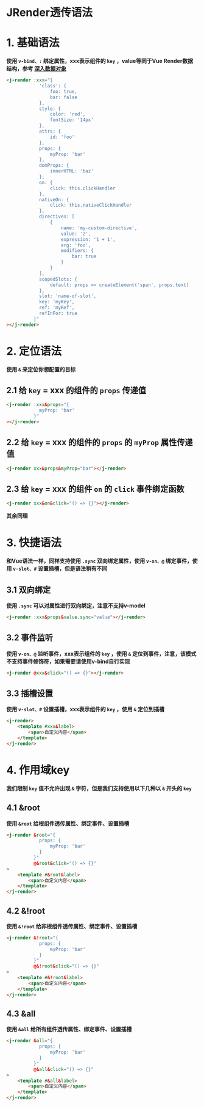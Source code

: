# JRender透传语法

# 1. 基础语法

**使用 `v-bind、:` 绑定属性，xxx表示组件的 `key` ，value等同于Vue Render数据结构，参考 [深入数据对象](https://cn.vuejs.org/v2/guide/render-function.html#%E6%B7%B1%E5%85%A5%E6%95%B0%E6%8D%AE%E5%AF%B9%E8%B1%A1)**

```html
<j-render :xxx="{
            'class': {
                foo: true,
                bar: false
            },
            style: {
                color: 'red',
                fontSize: '14px'
            },
            attrs: {
                id: 'foo'
            },
            props: {
                myProp: 'bar'
            },
            domProps: {
                innerHTML: 'baz'
            },
            on: {
                click: this.clickHandler
            },
            nativeOn: {
                click: this.nativeClickHandler
            },
            directives: [
                {
                    name: 'my-custom-directive',
                    value: '2',
                    expression: '1 + 1',
                    arg: 'foo',
                    modifiers: {
                        bar: true
                    }
                }
            ],
            scopedSlots: {
                default: props => createElement('span', props.text)
            },
            slot: 'name-of-slot',
            key: 'myKey',
            ref: 'myRef',
            refInFor: true
          }"
></j-render>
```
# 2. 定位语法

**使用 `&` 来定位你想配置的目标**

## 2.1 给 `key` = xxx 的组件的 `props` 传递值

```html
<j-render :xxx&props="{
            myProp: 'bar'
          }"
></j-render>
```

## 2.2 给 `key` = xxx 的组件的 `props` 的 `myProp` 属性传递值

```html
<j-render xxx&props&myProp="bar"></j-render>
```
## 2.3 给 `key` = xxx 的组件 `on` 的 `click` 事件绑定函数

```html
<j-render xxx&on&click="() => {}"></j-render>
```

**其余同理**

# 3. 快捷语法

**和Vue语法一样，同样支持使用 `.sync` 双向绑定属性，使用 `v-on、@` 绑定事件，使用 `v-slot、#` 设置插槽，但是语法稍有不同**

## 3.1 双向绑定

**使用 `.sync` 可以对属性进行双向绑定，注意不支持v-model**

```html
<j-render :xxx&props&value.sync="value"></j-render>
```

## 3.2 事件监听

**使用 `v-on、@` 监听事件，xxx表示组件的 `key` ，使用 `&` 定位到事件，注意，该模式不支持事件修饰符，如果需要请使用v-bind自行实现**

```html
<j-render @xxx&click="() => {}"></j-render>
```

## 3.3 插槽设置

**使用 `v-slot、#` 设置插槽，xxx表示组件的 `key` ，使用 `&` 定位到插槽**

```html
<j-render>
    <template #xxx&label>
        <span>自定义内容</span>
    </template>
</j-render>
```

# 4. 作用域key

**我们限制 `key` 值不允许出现 `&` 字符，但是我们支持使用以下几种以 `&` 开头的 `key`**

## 4.1 &root

**使用 `&root` 给根组件透传属性、绑定事件、设置插槽**

```html
<j-render &root="{
            props: {
                myProp: 'bar'
            }
          }"
          @&root&click="() => {}"
>
    <template #&root&label>
        <span>自定义内容</span>
    </template>
</j-render>
```

## 4.2 &!root

**使用 `&!root` 给非根组件透传属性、绑定事件、设置插槽**

```html
<j-render &!root="{
            props: {
                myProp: 'bar'
            }
          }"
          @&!root&click="() => {}"
>
    <template #&!root&label>
        <span>自定义内容</span>
    </template>
</j-render>
```

## 4.3 &all

**使用 `&all` 给所有组件透传属性、绑定事件、设置插槽**

```html
<j-render &all="{
            props: {
                myProp: 'bar'
            }
          }"
          @&all&click="() => {}"
>
    <template #&all&label>
        <span>自定义内容</span>
    </template>
</j-render>
```
